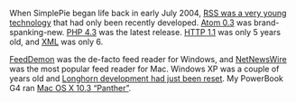 When SimplePie began life back in early July 2004, [RSS was a very young technology](http://www.rssboard.org/rss-2-0) that had only been recently developed. [Atom 0.3](http://web.archive.org/web/20060811235523/http://www.mnot.net/drafts/draft-nottingham-atom-format-02.html) was brand-spanking-new. [PHP 4.3](http://php.net/archive/2004.php) was the latest release. [HTTP 1.1](https://tools.ietf.org/html/rfc2616) was only 5 years old, and [XML](https://www.w3.org/TR/1998/REC-xml-19980210) was only 6.

[FeedDemon](https://nickbradbury.com/2004/06/30/ann_feeddemon_1_1-6/) was the de-facto feed reader for Windows, and [NetNewsWire](https://www.wired.com/2004/09/netnewswire_2_i/) was the most popular feed reader for Mac. Windows XP was a couple of years old and [Longhorn development had just been reset](https://en.wikipedia.org/wiki/Development_of_Windows_Vista#Mid-2004_to_Mid-2005:_Development_.22reset.22). My PowerBook G4 ran [Mac OS X 10.3 “Panther”](https://en.wikipedia.org/wiki/Mac_OS_X_Panther#/media/File:AM_MacOSX_Panther.png).
